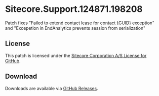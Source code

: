# Sitecore.Support.124871.198208
Patch fixes &quot;Failed to extend contact lease for contact {GUID} exception&quot; and &quot;Excepetion in EndAnalytics prevents session from serialization&quot;

## License  
This patch is licensed under the [Sitecore Corporation A/S License for GitHub](https://github.com/sitecoresupport/Sitecore.Support.124871.198208/blob/master/LICENSE).  

## Download  
Downloads are available via [GitHub Releases](https://github.com/sitecoresupport/Sitecore.Support.124871.198208/releases).  
